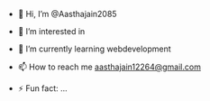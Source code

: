 - 👋 Hi, I’m @Aasthajain2085
- 👀 I’m interested in 
- 🌱 I’m currently learning webdevelopment
  
- 📫 How to reach me aasthajain12264@gmail.com

- ⚡ Fun fact: ...

<!---
Aasthajain2085/Aasthajain2085 is a ✨ special ✨ repository because its `README.md` (this file) appears on your GitHub profile.
You can click the Preview link to take a look at your changes.
--->
